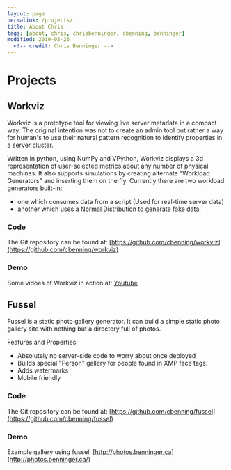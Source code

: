 ```yaml
---
layout: page
permalink: /projects/
title: About Chris
tags: [about, chris, chrisbenninger, cbenning, benninger]
modified: 2019-03-26
  <!-- credit: Chris Benninger -->
---
```


# Projects

## Workviz

Workviz is a prototype tool for viewing live server metadata in a compact way. The original intention was not to create an admin tool but rather a way for human's to use their natural pattern recognition to identify properties in a server cluster.

Written in python, using NumPy and VPython, Workviz displays a 3d representation of user-selected metrics about any number of physical machines. It also supports simulations by creating alternate "Workload Generators" and inserting them on the fly. Currently there are two workload generators built-in:

 * one which consumes data from a script (Used for real-time server data)
 * another which uses a [Normal Distribution](http://en.wikipedia.org/wiki/Normal_distribution) to generate fake data.

### Code 
The Git repository can be found at: [https://github.com/cbenning/workviz](https://github.com/cbenning/workviz)

### Demo
Some vidoes of Workviz in action at: [Youtube](http://www.youtube.com/view_play_list?p=A64B8E4BEE6656D0)


## Fussel

Fussel is a static photo gallery generator. It can build a simple static photo gallery site with nothing but a directory full of photos.

Features and Properties:

 * Absolutely no server-side code to worry about once deployed
 * Builds special "Person" gallery for people found in XMP face tags.
 * Adds watermarks
 * Mobile friendly

### Code
The Git repository can be found at: [https://github.com/cbenning/fussel](https://github.com/cbenning/fussel)

### Demo
Example gallery using fussel: [http://photos.benninger.ca](http://photos.benninger.ca/)



